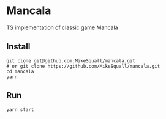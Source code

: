 # Mancala
TS implementation of classic game Mancala


## Install
```shell
git clone git@github.com:MikeSquall/mancala.git 
# or git clone https://github.com/MikeSquall/mancala.git
cd mancala
yarn
```

## Run
`yarn start`
